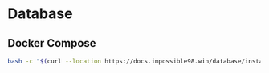 # Database

## Docker Compose

```bash
bash -c "$(curl --location https://docs.impossible98.win/database/install.sh)"
```
